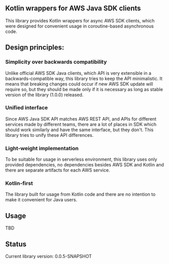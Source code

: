 ## Kotlin wrappers for AWS Java SDK clients
This library provides Kotlin wrappers for async AWS SDK clients, which were designed 
for convenient usage in coroutine-based asynchronous code.

## Design principles:
### Simplicity over backwards compatibility
Unlike official AWS SDK Java clients, which API is very extensible in a backwards-compatible way, this library tries 
to keep the API minimalistic. It means that breaking changes could occur if new AWS SDK update will require so, but they should be made only if it is
necessary as long as stable version of the library (1.0.0) released.
### Unified interface
Since AWS Java SDK API matches AWS REST API, and APIs for different services made by different teams, there are a lot of places in SDK which should
work similarly and have the same interface, but they don't. This library tries to unify these API differences.
### Light-weight implementation
To be suitable for usage in serverless environment, this library uses only provided dependencies, no dependencies besides AWS SDK and Kotlin and
there are separate artifacts for each AWS service.
### Kotlin-first
The library built for usage from Kotlin code and there are no intention to make it convenient for Java users.

## Usage
TBD 

## Status
Current library version: 0.0.5-SNAPSHOT


